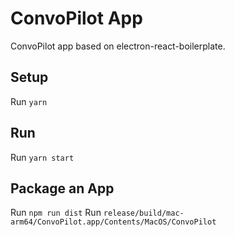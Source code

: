 # ConvoPilot App 
ConvoPilot app based on electron-react-boilerplate.


## Setup
Run `yarn`

## Run
Run `yarn start`

## Package an App
Run `npm run dist`
Run `release/build/mac-arm64/ConvoPilot.app/Contents/MacOS/ConvoPilot`
